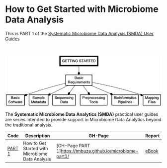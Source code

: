 # How to Get Started with Microbiome Data Analysis
This is PART 1 of the <a class="text-light" href="https://complexdatainsights.com/books/microbiome-analysis/end-to-end-user-guide/">Systematic Microbiome Data Analysis (SMDA) User Guides</a>

<br>

![Workflow for getting started with microbiome data analysis.](img/part1_flow.png)


The **Systematic Microbiome Data Analytics (SMDA)** practical user guides are series intended to provide support in Microbiome Data Analytics beyond the traditional analysis. 

|Code| Description| GH-Page | Report |
|--------------------|---------------------------------------------|-----------|-------|
|[PART 1](https://github.com/tmbuza/microbiome-part1/) | How to Get Started with Microbiome Data Analysis |[GH-Page PART 1]https://tmbuza.github.io/microbiome-part1/| [eBook](https://complexdatainsights.com/books/microbiome-analysis/getting-started) |
